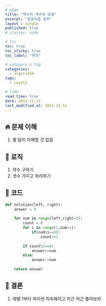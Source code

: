 ```yaml
---
# page
title: "약수의 개수와 덧셈"
excerpt: "알골리즘 공부"
layout : single
published: true
# classes: wide

# toc
toc: true
toc_sticky: true
toc_label: "목차"

# category & tag
categories:
  - algorithm
tags: 
  - Level1

# Time
read_time: true
date: 2021-11-11 
last_modified_at: 2021-11-11 
---
```


## :fire: 문제 이해
 1. 별 달리 이해할 것 없음

## :speech_balloon: 로직

 1. 약수 구하기
 2. 갯수 가지고 처리하기

## :speech_balloon: 코드

``` python
def solution(left, right):
    answer = 0
    
    for num in range(left,right+1):
        count = 0
        for i in range(1,num+1):
            if(num%i==0):
                count+=1
        
        if count%2==0:
            answer+=num
        else:
            answer-=num
    
    return answer
```

## :memo: 결론
 1. 레벨 1부터 파이썬 익숙해지고 차근 차근 풀어보자


